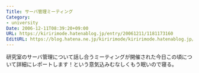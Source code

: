 ```yaml
---
Title: サーバ管理ミーティング
Category:
- university
Date: 2006-12-11T08:39:20+09:00
URL: https://kiririmode.hatenablog.jp/entry/20061211/1181173160
EditURL: https://blog.hatena.ne.jp/kiririmode/kiririmode.hatenablog.jp/atom/entry/8454420450078217838
---
```


研究室のサーバ管理について話し合うミーティングが開催された今日この頃について詳細にレポートします！という意気込みむなしくもう眠いので寝る。 
